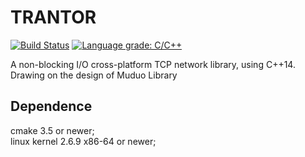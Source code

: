 # TRANTOR

[![Build Status](https://travis-ci.org/an-tao/trantor.svg?branch=master)](https://travis-ci.org/an-tao/trantor)
[![Language grade: C/C++](https://img.shields.io/lgtm/grade/cpp/g/an-tao/trantor.svg?logo=lgtm&logoWidth=18)](https://lgtm.com/projects/g/an-tao/trantor/context:cpp)

A non-blocking I/O cross-platform TCP network library, using C++14.  
Drawing on the design of Muduo Library

## Dependence

cmake 3.5 or newer;    
linux kernel 2.6.9 x86-64 or newer;
